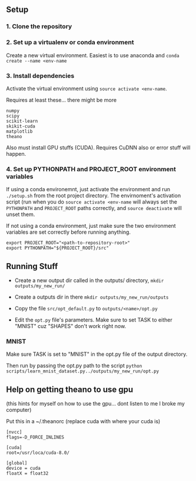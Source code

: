 ## Setup

### 1. Clone the repository

### 2. Set up a virtualenv or conda environment

Create a new virtual environment. Easiest is to use anaconda and `conda create --name <env-name`

### 3. Install dependencies

Activate the virtual environment using `source activate <env-name`.

Requires at least these... there might be more

```
numpy
scipy
scikit-learn
skikit-cuda
matplotlib
theano
```

Also must install GPU stuffs (CUDA). Requires CuDNN also or error stuff will happen.

### 4. Set up PYTHONPATH and PROJECT_ROOT environment variables

If using a conda environemnt, just activate the environment and run `./setup.sh` from the root project directory. The envirnoment's activation script (run when you do `source activate <env-name` will always set the `PYTHONPATH` and `PROJECT_ROOT` paths correctly, and `source deactivate` will unset them.

If not using a conda environment, just make sure the two environment variables are set correctly before running anything.

```
export PROJECT_ROOT="<path-to-repository-root>"
export PYTHONPATH="${PROJECT_ROOT}/src"
```

## Running Stuff

* Create a new output dir called <name> in the outputs/ directory, `mkdir outputs/my_new_run/`

* Create a outputs dir in there `mkdir outputs/my_new_run/outputs`

* Copy the file `src/opt_default.py` to `outputs/<name>/opt.py`

* Edit the `opt.py` file's parameters. Make sure to set TASK to either "MNIST" cuz "SHAPES" don't work right now.

### MNIST

Make sure TASK is set to "MNIST" in the opt.py file of the output directory.

Then run by passing the opt.py path to the script `python scripts/learn_mnist_dataset.py../outputs/my_new_run/opt.py`

## Help on getting theano to use gpu

(this hints for myself on how to use the gpu... dont listen to me I broke my computer)

Put this in a ~/.theanorc (replace cuda with where your cuda is)

```
[nvcc]
flags=-D_FORCE_INLINES

[cuda]
root=/usr/loca/cuda-8.0/

[global]
device = cuda
floatX = float32
```

